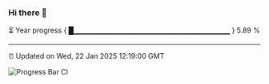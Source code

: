 ### Hi there 👋

⏳ Year progress { █▁▁▁▁▁▁▁▁▁▁▁▁▁▁▁▁▁▁▁▁▁▁▁▁▁▁▁▁▁ } 5.89 %

---

⏰ Updated on Wed, 22 Jan 2025 12:19:00 GMT

![Progress Bar CI](https://github.com/Shyam-Makwana/GitHub-Actions-Demo/workflows/Progress%20Bar%20CI/badge.svg)
